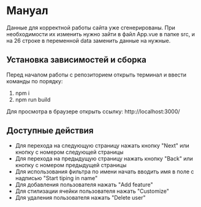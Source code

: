 # Мануал

Данные для корректной работы сайта уже сгенерированы. При необходимости их изменить нужно зайти в файл App.vue в папке src, и на 26 строке в переменной data заменить данные на нужные.

## Установка зависимостей и сборка

Перед началом работы с репозиторием открыть терминал и ввести команды по порядку:
1. npm i
2. npm run build

Для просмотра в браузере открыть ссылку: http://localhost:3000/

## Доступные действия

- Для перехода на следующую страницу нажать кнопку "Next" или кнопку с номером следующей страницы
- Для перехода на предыдущую страницу нажать кнопку "Back" или кнопку с номером предыдущей страницы
- Для использования фильтра по имени начать вводить имя в поле с надписью "Start tiping in name"
- Для добавления пользователя нажать "Add feature"
- Для стилизации ячейки пользователя нажать "Customize"
- Для удаления пользователя нажать "Delete user"
